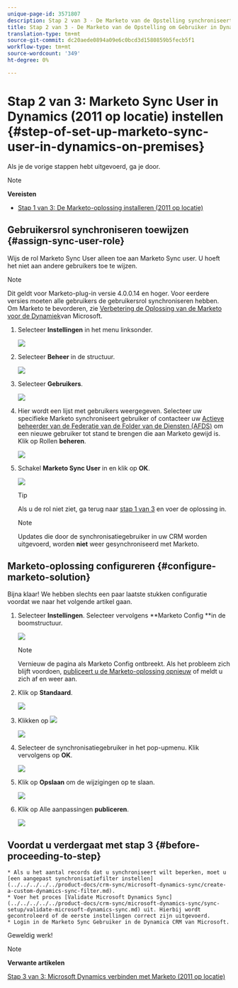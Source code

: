 ```yaml
---
unique-page-id: 3571807
description: Stap 2 van 3 - De Marketo van de Opstelling synchroniseert Gebruiker in Dynamiek (2011 op-Beelden) - Marketo Docs - de Documentatie van het Product
title: Stap 2 van 3 - De Marketo van de Opstelling om Gebruiker in Dynamiek (2011 op-Premises) te synchroniseren
translation-type: tm+mt
source-git-commit: dc20aede0894a09e6c0bcd3d1580859b5fecb5f1
workflow-type: tm+mt
source-wordcount: '349'
ht-degree: 0%

---
```



# Stap 2 van 3: Marketo Sync User in Dynamics (2011 op locatie) instellen {#step-of-set-up-marketo-sync-user-in-dynamics-on-premises}

Als je de vorige stappen hebt uitgevoerd, ga je door.

>[!NOTE]
>
>**Vereisten**
>
>* [Stap 1 van 3: De Marketo-oplossing installeren (2011 op locatie)](step-1-of-3-install.md)

>



## Gebruikersrol synchroniseren toewijzen {#assign-sync-user-role}

Wijs de rol Marketo Sync User alleen toe aan Marketo Sync user. U hoeft het niet aan andere gebruikers toe te wijzen.

>[!NOTE]
>
>Dit geldt voor Marketo-plug-in versie 4.0.0.14 en hoger. Voor eerdere versies moeten alle gebruikers de gebruikersrol synchroniseren hebben. Om Marketo te bevorderen, zie [Verbetering de Oplossing van de Marketo voor de Dynamiek](../../../../../product-docs/crm-sync/microsoft-dynamics-sync/sync-setup/download-the-marketo-lead-management-solution/upgrade-the-marketo-solution-for-microsoft-dynamics.md)van Microsoft.

1. Selecteer **Instellingen** in het menu linksonder.

   ![](assets/image2015-4-2-14-3a2-3a40.png)

1. Selecteer **Beheer** in de structuur.

   ![](assets/image2015-4-2-14-3a3-3a30.png)

1. Selecteer **Gebruikers**.

   ![](assets/image2015-4-2-14-3a4-3a37.png)

1. Hier wordt een lijst met gebruikers weergegeven. Selecteer uw specifieke Marketo synchroniseert gebruiker of contacteer uw [Actieve beheerder van de Federatie van de Folder van de Diensten (AFDS)](https://msdn.microsoft.com/en-us/library/bb897402.aspx) om een nieuwe gebruiker tot stand te brengen die aan Marketo gewijd is. Klik op Rollen **beheren**.

   ![](assets/image2015-4-2-14-3a11-3a7.png)

1. Schakel **Marketo Sync User** in en klik op **OK**.

   ![](assets/image2015-4-2-14-3a15-3a0.png)

   >[!TIP]
   >
   >Als u de rol niet ziet, ga terug naar [stap 1 van 3](step-1-of-3-install.md) en voer de oplossing in.

   >[!NOTE]
   >
   >Updates die door de synchronisatiegebruiker in uw CRM worden uitgevoerd, worden **niet** weer gesynchroniseerd met Marketo.

## Marketo-oplossing configureren {#configure-marketo-solution}

Bijna klaar! We hebben slechts een paar laatste stukken configuratie voordat we naar het volgende artikel gaan.

1. Selecteer **Instellingen**. Selecteer vervolgens **Marketo Config **in de boomstructuur.

   ![](assets/image2015-4-2-14-3a20-3a51.png)

   >[!NOTE]
   >
   >Vernieuw de pagina als Marketo Config ontbreekt. Als het probleem zich blijft voordoen, [publiceert u de Marketo-oplossing opnieuw](step-1-of-3-install.md) of meldt u zich af en weer aan.

1. Klik op **Standaard**.

   ![](assets/image2015-4-2-14-3a27-3a30.png)

1. Klikken op ![](assets/image2015-4-2-14-3a29-3a1.png)

   ![](assets/image2015-4-2-14-3a28-3a40.png)

1. Selecteer de synchronisatiegebruiker in het pop-upmenu. Klik vervolgens op **OK**.

   ![](assets/image2015-4-2-14-3a32-3a43.png)

1. Klik op **Opslaan** om de wijzigingen op te slaan.

   ![](assets/image2015-4-2-14-3a34-3a15.png)

1. Klik op Alle aanpassingen **publiceren**.

   ![](assets/publish-all-customizations1.png)

## Voordat u verdergaat met stap 3 {#before-proceeding-to-step}

    * Als u het aantal records dat u synchroniseert wilt beperken, moet u [een aangepast synchronisatiefilter instellen] (../../../../../product-docs/crm-sync/microsoft-dynamics-sync/create-a-custom-dynamics-sync-filter.md).
    * Voer het proces [Validate Microsoft Dynamics Sync] (../../../../../product-docs/crm-sync/microsoft-dynamics-sync/sync-setup/validate-microsoft-dynamics-sync.md) uit. Hierbij wordt gecontroleerd of de eerste instellingen correct zijn uitgevoerd.
    * Login in de Marketo Sync Gebruiker in de Dynamica CRM van Microsoft.

Geweldig werk!

>[!NOTE]
>
>**Verwante artikelen**
>
>[Stap 3 van 3: Microsoft Dynamics verbinden met Marketo (2011 op locatie)](step-3-of-3-connect.md)

